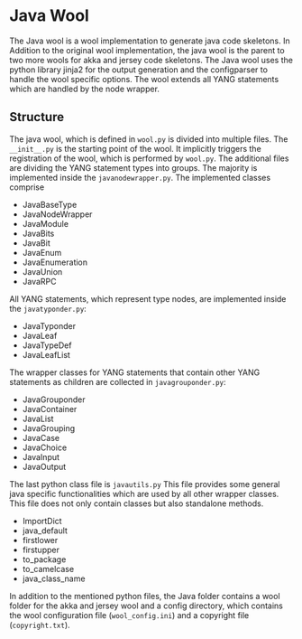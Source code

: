 # Java Wool

The Java wool is a wool implementation to generate java code skeletons.
In Addition to the original wool implementation, the java wool is the parent to two more wools for akka and jersey code skeletons.
The Java wool uses the python library jinja2 for the output generation and the configparser to handle the wool specific options.
The wool extends all YANG statements which are handled by the node wrapper.

## Structure

The java wool, which is defined in `wool.py` is divided into multiple files.
The `__init__.py` is the starting point of the wool.
It implicitly triggers the registration of the wool, which is performed by `wool.py`.
The additional files are dividing the YANG statement types into groups.
The majority is implemented inside the `javanodewrapper.py`.
The implemented classes comprise

* JavaBaseType
* JavaNodeWrapper
* JavaModule
* JavaBits
* JavaBit
* JavaEnum
* JavaEnumeration
* JavaUnion
* JavaRPC

All YANG statements, which represent type nodes, are implemented inside the `javatyponder.py`:

* JavaTyponder
* JavaLeaf
* JavaTypeDef
* JavaLeafList

The wrapper classes for YANG statements that contain other YANG statements as children are collected in `javagrouponder.py`:

* JavaGrouponder
* JavaContainer
* JavaList
* JavaGrouping
* JavaCase
* JavaChoice
* JavaInput
* JavaOutput

The last python class file is `javautils.py`
This file provides some general java specific functionalities which are used by all other wrapper classes.
This file does not only contain classes but also standalone methods.

* ImportDict
* java_default
* firstlower
* firstupper
* to_package
* to_camelcase
* java_class_name

In addition to the mentioned python files, the Java folder contains a wool folder for the akka and jersey wool and a config directory, which contains the wool configuration file (`wool_config.ini`) and a copyright file (`copyright.txt`).
